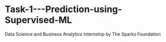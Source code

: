 # Task-1---Prediction-using-Supervised-ML
Data Science and Business Analytics Internship by The Sparks Foundation
